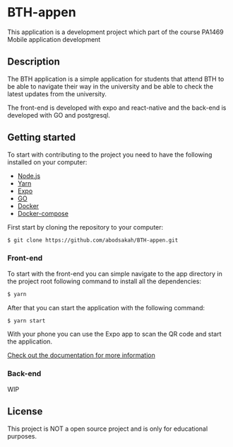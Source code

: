 # BTH-appen
This application is a development project which part of the course PA1469 Mobile application development

## Description
The BTH application is a simple application for students that attend BTH to be able to navigate their way in the university and be able to check the latest updates from the university.

The front-end is developed with expo and react-native and the back-end is developed with GO and postgresql.

## Getting started

To start with contributing to the project you need to have the following installed on your computer:
- [Node.js](https://nodejs.org/en/)
- [Yarn](https://yarnpkg.com/en/)
- [Expo](https://expo.io/)
- [GO](https://golang.org/)
- [Docker](https://www.docker.com/)
- [Docker-compose](https://docs.docker.com/compose/)

First start by cloning the repository to your computer:
```bash
$ git clone https://github.com/abodsakah/BTH-appen.git
```


### Front-end
To start with the front-end you can simple navigate to the app directory in the project root following command to install all the dependencies:
```bash
$ yarn
```

After that you can start the application with the following command:
```bash
$ yarn start
```

With your phone you can use the Expo app to scan the QR code and start the application.

[Check out the documentation for more information](./Docs/Front-end.md)

### Back-end
WIP

## License
This project is NOT a open source project and is only for educational purposes.
